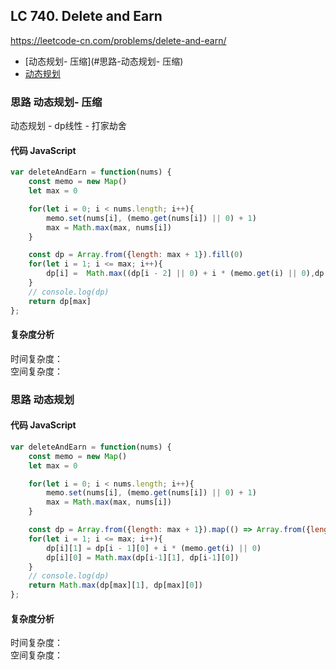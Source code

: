 ## LC 740. Delete and Earn
https://leetcode-cn.com/problems/delete-and-earn/
- [动态规划- 压缩](#思路-动态规划- 压缩)
- [动态规划](#思路-动态规划)

### 思路 动态规划- 压缩
动态规划 - dp线性 - 打家劫舍
#### 代码 JavaScript

```JavaScript
var deleteAndEarn = function(nums) {
    const memo = new Map()
    let max = 0

    for(let i = 0; i < nums.length; i++){
        memo.set(nums[i], (memo.get(nums[i]) || 0) + 1)
        max = Math.max(max, nums[i])
    }

    const dp = Array.from({length: max + 1}).fill(0)
    for(let i = 1; i <= max; i++){
        dp[i] =  Math.max((dp[i - 2] || 0) + i * (memo.get(i) || 0),dp[i-1])
    }
    // console.log(dp)
    return dp[max]
};

```

#### 复杂度分析
时间复杂度： </br>
空间复杂度：

### 思路 动态规划

#### 代码 JavaScript

```JavaScript
var deleteAndEarn = function(nums) {
    const memo = new Map()
    let max = 0

    for(let i = 0; i < nums.length; i++){
        memo.set(nums[i], (memo.get(nums[i]) || 0) + 1)
        max = Math.max(max, nums[i])
    }

    const dp = Array.from({length: max + 1}).map(() => Array.from({length: 2}).fill(0))
    for(let i = 1; i <= max; i++){
        dp[i][1] = dp[i - 1][0] + i * (memo.get(i) || 0)
        dp[i][0] = Math.max(dp[i-1][1], dp[i-1][0])
    }
    // console.log(dp)
    return Math.max(dp[max][1], dp[max][0])
};

```

#### 复杂度分析
时间复杂度： </br>
空间复杂度：
